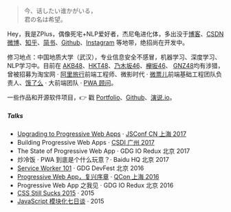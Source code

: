 > 今、话したい谁かがいる，  
> 君の名は希望。


Hey，我是ZPlus，偶像死宅+NLP爱好者，杰尼龟进化体，多出没于[博客](https://tytrack.gitub.io)、[CSDN]()[微博](weibo.com/huxpro)、[知乎](https://www.zhihu.com/people/zhi-zhang-a-38/activities)、[简书](https://www.jianshu.com/u/a47f605ff8df)、[Github](http://github.com/tytrack)、[Instagram](https://instagram.com/zplus_cug) 等地带，绝招尚在开发中。


修习地点：中国地质大学（武汉），专业信息安全不感冒，机器学习、深度学习、NLP学习中。目前在 [AKB48](https://akb48.co.jp)、[HKT48](http://www.hkt48.jp/)、[乃木坂46](http://www.nogizaka46.com/)、[欅坂46](http://www.keyakizaka46.com/)、 [GNZ48](http://www.gnz48.com/)均有涉猎，曾被招募为淘宝网 · [阿里旅行](http://alitrip.com)前端工程师、微影时代 · [微票儿](http://www.wepiao.com/?r=movie)前端基础工程团队负责人、[饿了么](https://ele.me/) · 大前端团队 · [PWA 顾问](https://medium.com/elemefe/upgrading-ele-me-to-progressive-web-app-2a446832e509)。

一些作品和开源软件项目，👉 戳 [Portfolio](/portfolio)、[Github](http://github.com/huxpro)、[演说.io](https://zhuanlan.zhihu.com/p/21280918)。 


##### Talks

- [Upgrading to Progressive Web Apps][9] · [JSConf CN 上海 2017](http://2017.jsconf.cn/)
- Building Progressive Web Apps · [CSDI 广州 2017](http://www.csdisummit.com/)
- The State of Progressive Web App · GDG IO Redux 北京 2017
- 炒冷饭 · PWA 到底是个什么玩意？· Baidu HQ 北京 2017
- [Service Worker 101][5] · GDG DevFest 北京 2016
- [Progressive Web App，复兴序章][4] · [QCon 上海 2016](http://2016.qconshanghai.com/presentation/3111)
- Progressive Web App 之我见 · GDG IO Redux 北京 2016
- [CSS Still Sucks 2015][2] · 2015
- [JavaScript 模块化七日谈][1] · 2015

[1]: //huangxuan.me/2015/07/09/js-module-7day/
[2]: //huangxuan.me/2015/12/28/css-sucks-2015/
[3]: //huangxuan.me/2016/06/05/pwa-in-my-pov/
[4]: //huangxuan.me/2016/10/20/pwa-qcon2016/
[5]: //huangxuan.me/2016/11/20/sw-101-gdgdf/
[6]: https://yanshuo.io/assets/player/?deck=58ac8598b123db0067292f92 "PWA Rehashing"
[7]: https://yanshuo.io/assets/player/?deck=593ad6fbfe88c2006a0a0d6d "The State of PWA"
[8]: https://yanshuo.io/assets/player/?deck=594d673d570c357d0698a950 "Building PWA"
[9]: //huangxuan.me/jsconfcn2017/
